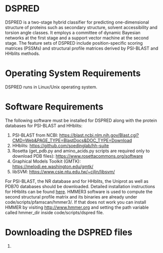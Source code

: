 # DSPRED
DSPRED is a two-stage hybrid classifier for predicting one-dimensional structure of proteins such as secondary structure, solvent accessibility and torsion angle classes. It employs a committee of dynamic Bayesian networks at the first stage and a support vector machine at the second stage. The feature sets of DSPRED include position-specific scoring matrices (PSSMs) and structural profile matrices derived by PSI-BLAST and HHblits methods. 

# Operating System Requirements
DSPRED runs in Linux/Unix operating system.

# Software Requirements
The following software must be installed for DSPRED along with the protein databases for PSI-BLAST and HHblits:
1. PSI-BLAST from NCBI: https://blast.ncbi.nlm.nih.gov/Blast.cgi?CMD=Web&PAGE_TYPE=BlastDocs&DOC_TYPE=Download
2. HHblits: https://github.com/soedinglab/hh-suite 
3. Rosetta (get_pdb.py and amino_acids.py scripts are required only to download PDB files): https://www.rosettacommons.org/software 
4. Graphical Models Toolkit (GMTK): https://melodi.ee.washington.edu/gmtk/
5. libSVM: https://www.csie.ntu.edu.tw/~cjlin/libsvm/

For PSI-BLAST, the NR database and for HHblits, the Uniprot as well as PDB70 databases should be downloaded. Detailed installation instructions for HHblits can be found [here](install_hhsuite). HMMER3 software is used to compute the second structural profile matrix and its binaries are already under code/scripts/pfamscan/hmmer3/. If that does not work you can install HMMER by visiting http://www.hmmer.org and setting the path variable called hmmer_dir inside code/scripts/dspred file.

# Downloading the DSPRED files

1. 

